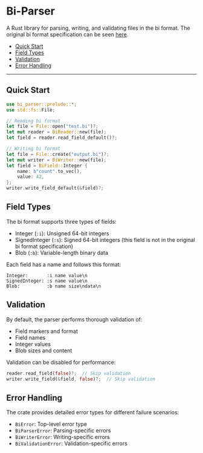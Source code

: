 # Bi-Parser

A Rust library for parsing, writing, and validating files in the bi format. The original bi format specification can be seen [here](https://github.com/tsoding/bi-format).

- [Quick Start](#quick-start)
- [Field Types](#field-types)
- [Validation](#validation)
- [Error Handling](#error-handling)

---

## Quick Start

```rust 
use bi_parser::prelude::*;
use std::fs::File;

// Reading bi format
let file = File::open("test.bi")?;
let mut reader = BiReader::new(file);
let field = reader.read_field_default()?;

// Writing bi format
let file = File::create("output.bi")?;
let mut writer = BiWriter::new(file);
let field = BiField::Integer {
    name: b"count".to_vec(),
    value: 42,
};
writer.write_field_default(&field)?;
```

## Field Types

The bi format supports three types of fields:

- Integer (`:i`): Unsigned 64-bit integers
- SignedInteger (`:s`): Signed 64-bit integers (this field is not in the original bi format specification)
- Blob (`:b`): Variable-length binary data

Each field has a name and follows this format:

```
Integer:       :i name value\n
SignedInteger: :s name value\n
Blob:          :b name size\ndata\n
```

## Validation

By default, the parser performs thorough validation of:

- Field markers and format
- Field names
- Integer values
- Blob sizes and content

Validation can be disabled for performance:

```rust 
reader.read_field(false)?;  // Skip validation
writer.write_field(&field, false)?;  // Skip validation
```

## Error Handling

The crate provides detailed error types for different failure scenarios:

- `BiError`: Top-level error type
- `BiParserError`: Parsing-specific errors
- `BiWriterError`: Writing-specific errors
- `BiValidationError`: Validation-specific errors

